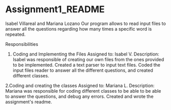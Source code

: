# Assignment1_README
Isabel Villareal and Mariana Lozano
Our program allows to read input files to answer all the questions regarding how many times a specific word is repeated.  

Responsibilities
1. Coding and Implementing the Files 
Assigned to: Isabel V.
Description: Isabel was responsible of creating our own files from the ones provided to be implemented. Created a text parser to input text files.
Coded the input files reader to answer all the different questions, and created different classes.

2.Coding and creating the classes
Assigned to: Mariana L.
Description: Mariana was responsible for coding different classes to be able to be able to answer the questions, and debug any errors. 
Created and wrote the assignment's readme.




